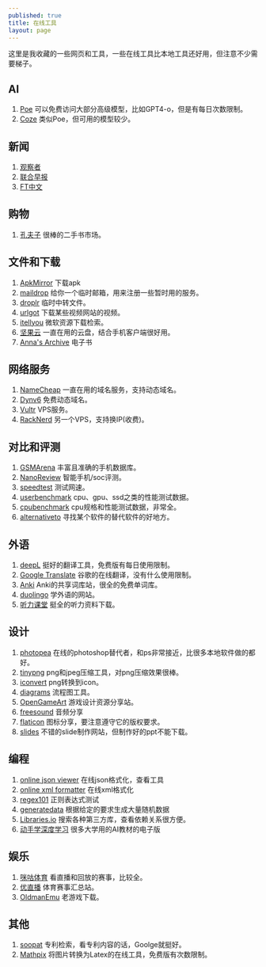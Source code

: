 ```yaml
---
published: true
title: 在线工具
layout: page
---
```


这里是我收藏的一些网页和工具，一些在线工具比本地工具还好用，但注意不少需要梯子。

## AI
1. [Poe](https://poe.com/) 可以免费访问大部分高级模型，比如GPT4-o，但是有每日次数限制。
2. [Coze](https://www.coze.com/) 类似Poe，但可用的模型较少。
   
## 新闻
1. [观察者](https://www.guancha.cn/)
1. [联合早报](https://www.zaobao.com.sg/cn) 
1. [FT中文](https://www.ftchinese.com/) 

## 购物
1. [孔夫子](https://www.kongfz.com/) 很棒的二手书市场。
   
## 文件和下载
1. [ApkMirror](https://www.apkmirror.com/) 下载apk
1. [maildrop](https://maildrop.cc/) 给你一个临时邮箱，用来注册一些暂时用的服务。
1. [droplr](https://d.pr/) 临时中转文件。
1. [urlgot](https://v.urlgot.cn/) 下载某些视频网站的视频。
1. [itellyou](https://msdn.itellyou.cn/) 微软资源下载检索。
1. [坚果云](https://www.jianguoyun.com) 一直在用的云盘，结合手机客户端很好用。
1. [Anna's Archive](https://annas-archive.org/) 电子书

## 网络服务
1. [NameCheap](https://www.namecheap.com/) 一直在用的域名服务，支持动态域名。
1. [Dynv6](https://dynv6.com/) 免费动态域名。
1. [Vultr](https://www.vultr.com/) VPS服务。
1. [RackNerd](https://racknerd.com/) 另一个VPS，支持换IP(收费)。
    
## 对比和评测
1. [GSMArena](https://www.gsmarena.com/) 丰富且准确的手机数据库。
1. [NanoReview](https://nanoreview.net/) 智能手机/soc评测。
1. [speedtest](https://www.speedtest.cn/) 测试网速。
1. [userbenchmark](https://cpu.userbenchmark.com/) cpu、gpu、ssd之类的性能测试数据。
1. [cpubenchmark](https://www.cpubenchmark.net/) cpu规格和性能测试数据，非常全。
1. [alternativeto](https://alternativeto.net/) 寻找某个软件的替代软件的好地方。

## 外语
1. [deepL](https://www.deepl.com/) 挺好的翻译工具，免费版有每日使用限制。
1. [Google Translate](https://translate.google.com/) 谷歌的在线翻译，没有什么使用限制。
1. [Anki](https://ankiweb.net/shared/decks) Anki的共享词库站，很全的免费单词库。
1. [duolingo](https://www.duolingo.com) 学外语的网站。
1. [听力课堂](https://www.tingclass.net/zt/mp3/) 挺全的听力资料下载。

## 设计
1. [photopea](https://www.photopea.com/) 在线的photoshop替代者，和ps非常接近，比很多本地软件做的都好。
1. [tinypng](https://tinypng.com/) png和jpeg压缩工具，对png压缩效果很棒。
1. [iconvert](https://iconverticons.com/online/) png转换到icon。
1. [diagrams](https://app.diagrams.net/) 流程图工具。
1. [OpenGameArt](https://opengameart.org/) 游戏设计资源分享站。
1. [freesound](https://freesound.org/) 音频分享
1. [flaticon](https://www.flaticon.com/) 图标分享，要注意遵守它的版权要求。
1. [slides](https://slides.com/) 不错的slide制作网站，但制作好的ppt不能下载。

## 编程
1. [online json viewer](http://jsonviewer.stack.hu/) 在线json格式化，查看工具
1. [online xml formatter](https://www.webtoolkitonline.com/xml-formatter.html) 在线xml格式化
1. [regex101](https://regex101.com/) 正则表达式测试
1. [generatedata](http://www.generatedata.com/) 根据给定的要求生成大量随机数据
2. [Libraries.io](https://libraries.io/) 搜索各种第三方库，查看依赖关系很方便。
3. [动手学深度学习](https://zh.d2l.ai/) 很多大学用的AI教材的电子版


## 娱乐
1. [咪咕体育](https://www.miguvideo.com/p/schedule/) 看直播和回放的赛事，比较全。
2. [优直播](https://www.yoozhibo.net/) 体育赛事汇总站。
3. [OldmanEmu](https://www.oldmantvg.net/) 老游戏下载。


## 其他
1. [soopat](http://www.soopat.com/) 专利检索，看专利内容的话，Goolge就挺好。
2. [Mathpix](https://snip.mathpix.com/) 将图片转换为Latex的在线工具，免费版有次数限制。
